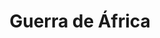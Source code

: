 ﻿---
title: "Guerra de África"
permalink: periodes_433.html
layout: periode
dataInici: 1859-10-22
dataFi: 1860-04-26
sidebar: periodes
pares:
  - id: 471
    title: "Época Victoriana"
    dataInici: "(1837)"
    dataFi: "(1901)"

fills:
  - id: 434
    title: "Batalla de los Castillejos"
    dataInici: "(1860-01-01)"

  - id: 436
    title: "Batalla de Tetuán"
    dataInici: "(1860-02-04)"

  - id: 435
    title: "Batalla de Wad-Ras"
    dataInici: "(1860-03-23)"

jocsPrincipals:
jocsEscenaris:
jocsEpoca:
jocsEpocaEscenaris:
---
